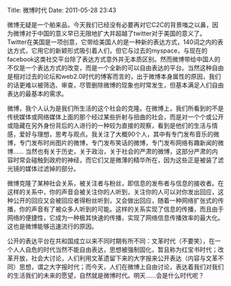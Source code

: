 Title: 微博时代
Date: 2011-05-28 23:43

<p> </p> 
<p> 微博无疑是一个舶来品，今天我们已经没有必要再对它C2C的背景嗤之以鼻，因为微博对于中国的意义早已无限地扩大并超越了twitter对于美国的意义了。Twitter在美国是一项创意，它带给美国人的是一种新的表达方式，140词之内的表达方式，它用它的新颖形式吸引着人们，但它与过去的myspace，与现在的facebook这类社交平台除了表达方式意外并无本质区别。然而微博带给中国人的不仅是一个表达方式的改变，而是一个全新的可以自由表达的平台。当然这种自由是相对过去的论坛和web2.0时代的博客而言的，出于微博本身属性的原因，我们的话更难以被筛选、审查，尽管删除微博的现象也时常发生，但基本满足人们自由表达的最基本的需求。</p> 
<p> 微博，我个人认为是我们所生活的这个社会的克隆。在微博上，我们所看到的不是传统媒体或网络媒体上面的那个经过某些折射与扭曲的社会，而是对一个个或公开或隐藏在另外身份背后的人进行的一种较为直接的观察，看到是他们的生活与情感，爱好与理想，思考与观点。我关注了大概90个人，其中有专门发布音乐的微博，专门发布时尚图片的微博，专门发布笑话的微博，专门发布网络有趣新闻的微博…… 当然也有关于历史，关于政治，关于社会的严肃的微博，这部分严肃的内容时常会碰触到政府的神经，而它们又是微薄的精华所在，因为这些正是被装了滤光镜的媒体过滤掉的部分。</p> 
<p> 微博克隆了某种社会关系，被关注者与粉丝，即信息的发布者与信息的接收者。在这样的关系中，你的声音会被关注你的人听到，关注你的人可以对你发出回应，这种公开的回应又会被回应者得粉丝听到，又会做出回应，随着一种网络扩张式的传播，你的声音有了被众多人听到的可能。这样的关系实现了信息的传播，而且由于网络的便捷性，它成为一种极其快速的传播，实现了网络信息传播效率的最大化。这也是微博能够迅速流行的原因。</p> 
<p> 公开的表达平台在共和国成立以来不同时期有所不同：文革时代（不要笑），在一个人人自危的时代当然不能自由表达，思想被强制固化，暂且称为红宝书时代；改革开放，社会大讨论，人们利用文革遗留下来的大字报来公开表达（内容与文革不同）思想，谓之大字报时代；而今天，人们在微博上自由讨论，表达着我们对我们的生活我们的未来的愿望，自然就是微博时代。明天……会是什么时代呢？</p>
